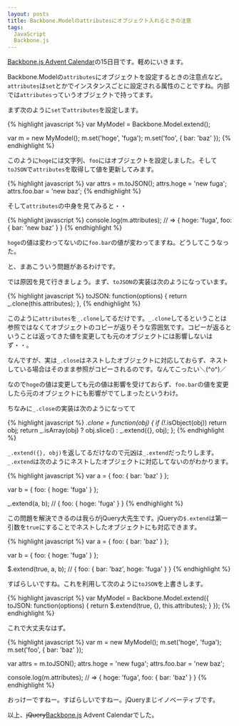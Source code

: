 ```yaml
---
layout: posts
title: Backbone.Modelのattributesにオブジェクト入れるときの注意
tags: 
  JavaScript
  Backbone.js
---
```


[Backbone.js Advent Calendar](http://www.adventar.org/calendars/15)の15日目です。軽めにいきます。

Backbone.Modelの`attributes`にオブジェクトを設定するときの注意点など。`attributes`は`set`とかでインスタンスごとに設定される属性のことですね。内部では`attributes`っていうオブジェクトで持ってます。

まず次のように`set`で`attributes`を設定します。

{% highlight javascript %}
var MyModel = Backbone.Model.extend();

var m = new MyModel();
m.set('hoge', 'fuga');
m.set('foo', { bar: 'baz' });
{% endhighlight %}

このように`hoge`には文字列、`foo`にはオブジェクトを設定しました。そして`toJSON`で`attributes`を取得して値を更新してみます。

{% highlight javascript %}
var attrs = m.toJSON();
attrs.hoge = 'new fuga';
attrs.foo.bar = 'new baz';
{% endhighlight %}

そして`attributes`の中身を見てみると・・

{% highlight javascript %}
console.log(m.attributes);
// => { hoge: 'fuga', foo: { bar: 'new baz' } }
{% endhighlight %}

`hoge`の値は変わってないのに`foo.bar`の値が変わってますね。どうしてこうなった。

と、まあこういう問題があるわけです。

では原因を見て行きましょう。まず、`toJSON`の実装は次のようになっています。

{% highlight javascript %}
toJSON: function(options) {
  return _.clone(this.attributes);
},
{% endhighlight %}

このように`attributes`を`_.clone`してるだけです。`_.clone`してるということは参照ではなくてオブジェクトのコピーが返りそうな雰囲気です。コピーが返るということは返ってきた値を変更しても元のオブジェクトには影響しないはず・・。

なんですが、実は`_.close`はネストしたオブジェクトに対応しておらず、ネストしている場合はそのまま参照がコピーされるのです。なんてこったい＼(^o^)／

なので`hoge`の値は変更しても元の値は影響を受けておらず、`foo.bar`の値を変更したら元のオブジェクトにも影響がでてしまったというわけ。

ちなみに`_.close`の実装は次のようになってて

{% highlight javascript %}
_.clone = function(obj) {
  if (!_.isObject(obj)) return obj;
  return _.isArray(obj) ? obj.slice() : _.extend({}, obj);
};
{% endhighlight %}

`_.extend({}, obj)`を返してるだけなので元凶は`_.extend`だったりします。`_.extend`は次のようにネストしたオブジェクトに対応してないのがわかります。

{% highlight javascript %}
var a = {
  foo: { bar: 'baz' }
};

var b = {
  foo: { hoge: 'fuga' }
};

_.extend(a, b); // { foo: { hoge: 'fuga' } }
{% endhighlight %}

この問題を解決できるのは我らがjQuery大先生です。jQueryの`$.extend`は第一引数を`true`にすることでネストしたオブジェクトにも対応できます。

{% highlight javascript %}
var a = {
  foo: { bar: 'baz' }
};

var b = {
  foo: { hoge: 'fuga' }
};

$.extend(true, a, b); // { foo: { bar: 'baz', hoge: 'fuga' } }
{% endhighlight %}

すばらしいですね。これを利用して次のように`toJSON`を上書きします。

{% highlight javascript %}
var MyModel = Backbone.Model.extend({
  toJSON: function(options) {
    return $.extend(true, {}, this.attributes);
  }
});
{% endhighlight %}

これで大丈夫なはず。

{% highlight javascript %}
var m = new MyModel();
m.set('hoge', 'fuga');
m.set('foo', { bar: 'baz' });

var attrs = m.toJSON();
attrs.hoge = 'new fuga';
attrs.foo.bar = 'new baz';

console.log(m.attributes);
// => { hoge: 'fuga', foo: { bar: 'baz' } }
{% endhighlight %}

おっけーですねー。すばらしいですねー。jQueryまじイノベーティブです。

以上、<del>jQuery</del><ins>Backbone.js</ins> Advent Calendarでした。
